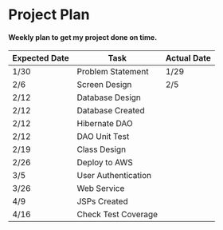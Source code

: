 # Project Plan

#### Weekly plan to get my project done on time.

| Expected Date | Task | Actual Date |
|---------------|------|-------------|
| 1/30 | Problem Statement | 1/29 |
| 2/6 | Screen Design | 2/5 |
| 2/12 | Database Design |  |
| 2/12 | Database Created |  |
| 2/12 | Hibernate DAO |  |
| 2/12 | DAO Unit Test |  |
| 2/19 | Class Design |  |
| 2/26 | Deploy to AWS |  |
| 3/5 | User Authentication |  |
| 3/26 | Web Service |  |
| 4/9 | JSPs Created |  |
| 4/16 | Check Test Coverage |  |